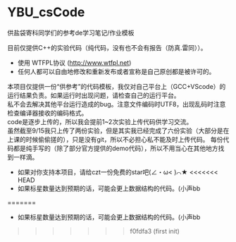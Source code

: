 # YBU_csCode
供盐袋寄科同学们的参考de学习笔记/作业模板  

目前仅提供C++的实验代码（纯代码，没有也不会有报告（防真.雷同））。  

* 使用 WTFPL协议 (http://www.wtfpl.net)
* 任何人都可以自由地修改和重新发布或者宣称是自己原创都是被许可的。
  
本项目仅提供一份“供参考”的代码模板，我仅对自己平台上（GCC+VScode）的运行结果负责。如果运行时出现问题，请检查自己的运行平台。  
私不会去解决其他平台运行造成的bug。注意文件编码时UTF8，出现乱码时注意检查编译器接收的编码格式。  
code是逐步上传的，所以我会提前1~2次实验上传代码供学习交流。  
虽然截至9/15我只上传了两份实验，但是其实我已经完成了六份实验（大部分是在上课的时候偷偷搓的），只是没有git，所以不必担心私不能及时上传代码。
每份代码都是纯手写的（除了部分官方提供的demo代码），所以不用当心在其他地方找到一样滴。

* 如果对你支持本项目，请给czt一份免费的star吧(∠・ω< )⌒★
<<<<<<< HEAD
* 如果标星数量达到预期的话，可能会更上数据结构的代码。(小声bb

=======
* 如果标星数量达到预期的话，可能会更上数据结构的代码。(小声bb
>>>>>>> f0fdfa3 (first init)
